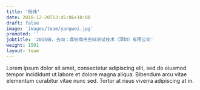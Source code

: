 ```yaml
---
title: '杨伟'
date: 2018-12-20T13:45:06+10:00
draft: false
image: 'images/team/yangwei.jpg'
promoted: ''
jobtitle: '2015级，去向：鼎铉商用密码测试技术（深圳）有限公司'
weight: 1501
layout: team
---
```


Lorem ipsum dolor sit amet, consectetur adipiscing elit, sed do eiusmod tempor incididunt ut labore et dolore magna aliqua. Bibendum arcu vitae elementum curabitur vitae nunc sed. Tortor at risus viverra adipiscing at in.

